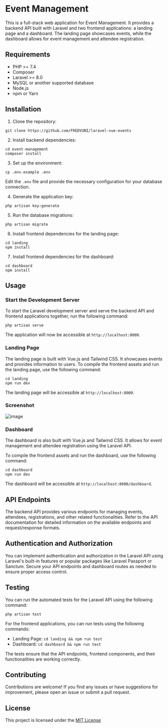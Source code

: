 # Event Management

This is a full-stack web application for Event Management. It provides a backend API built with Laravel and two frontend applications: a landing page and a dashboard. The landing page showcases events, while the dashboard allows for event management and attendee registration.

## Requirements

- PHP >= 7.4
- Composer
- Laravel >= 8.0
- MySQL or another supported database
- Node.js
- npm or Yarn

## Installation

1. Clone the repository:

```shell
git clone https://github.com/FREDVUNI/laravel-vue-events
```

2. Install backend dependencies:

```shell
cd event-management
composer install
```

3. Set up the environment:

```shell
cp .env.example .env
```

Edit the `.env` file and provide the necessary configuration for your database connection.

4. Generate the application key:

```shell
php artisan key:generate
```

5. Run the database migrations:

```shell
php artisan migrate
```

6. Install frontend dependencies for the landing page:

```shell
cd landing
npm install
```

7. Install frontend dependencies for the dashboard:

```shell
cd dashboard
npm install
```

## Usage

### Start the Development Server

To start the Laravel development server and serve the backend API and frontend applications together, run the following command:

```shell
php artisan serve
```

The application will now be accessible at `http://localhost:8000`.

### Landing Page

The landing page is built with Vue.js and Tailwind CSS. It showcases events and provides information to users. To compile the frontend assets and run the landing page, use the following command:

```shell
cd landing
npm run dev
```

The landing page will be accessible at `http://localhost:8000`.

### Screenshot

![image](https://github.com/FREDVUNI/laravel-vue-events/assets/41730664/13e9294c-362a-46d5-8897-b5ebfd1f27ae)

### Dashboard

The dashboard is also built with Vue.js and Tailwind CSS. It allows for event management and attendee registration using the Laravel API.

To compile the frontend assets and run the dashboard, use the following command:

```shell
cd dashboard
npm run dev
```

The dashboard will be accessible at `http://localhost:8000/dashboard`.

## API Endpoints

The backend API provides various endpoints for managing events, attendees, registrations, and other related functionalities. Refer to the API documentation for detailed information on the available endpoints and request/response formats.

## Authentication and Authorization

You can implement authentication and authorization in the Laravel API using Laravel's built-in features or popular packages like Laravel Passport or Sanctum. Secure your API endpoints and dashboard routes as needed to ensure proper access control.

## Testing

You can run the automated tests for the Laravel API using the following command:

```shell
php artisan test
```

For the frontend applications, you can run tests using the following commands:

- Landing Page: `cd landing && npm run test`
- Dashboard: `cd dashboard && npm run test`

The tests ensure that the API endpoints, frontend components, and their functionalities are working correctly.

## Contributing

Contributions are welcome! If you find any issues or have suggestions for improvement, please open an issue or submit a pull request.

## License

This project is licensed under the [MIT License](LICENSE)
